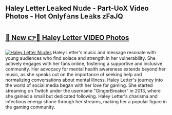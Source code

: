 ## Haley Letter Le𝚊ked N𝚞de - Part-UoX Video Photos - Hot Onlyf𝚊ns Le𝚊ks zFaJQ

# <h2><a href="http://ac55386.deff.icu/?id=Haley+Letter">🔗 New 👉🔴 Haley Letter VIDEO Photos</a></h2>

[![Haley Letter N𝚞des](https://i.imgur.com/rIISA9y.gif)](http://ac55386.deff.icu/?id=Haley+Letter)
Haley Letter's music and message resonate with young audiences who find solace and strength in her vulnerability. She actively engages with her fans online, fostering a supportive and inclusive community. Her advocacy for mental health awareness extends beyond her music, as she speaks out on the importance of seeking help and normalizing conversations about mental illness. Haley Letter's journey into the world of social media began with her love for gaming. She started streaming on Twitch under the username "GingerBreaker" in 2013, where she gained a small but dedicated following. Haley Letter's charisma and infectious energy shone through her streams, making her a popular figure in the gaming community.

